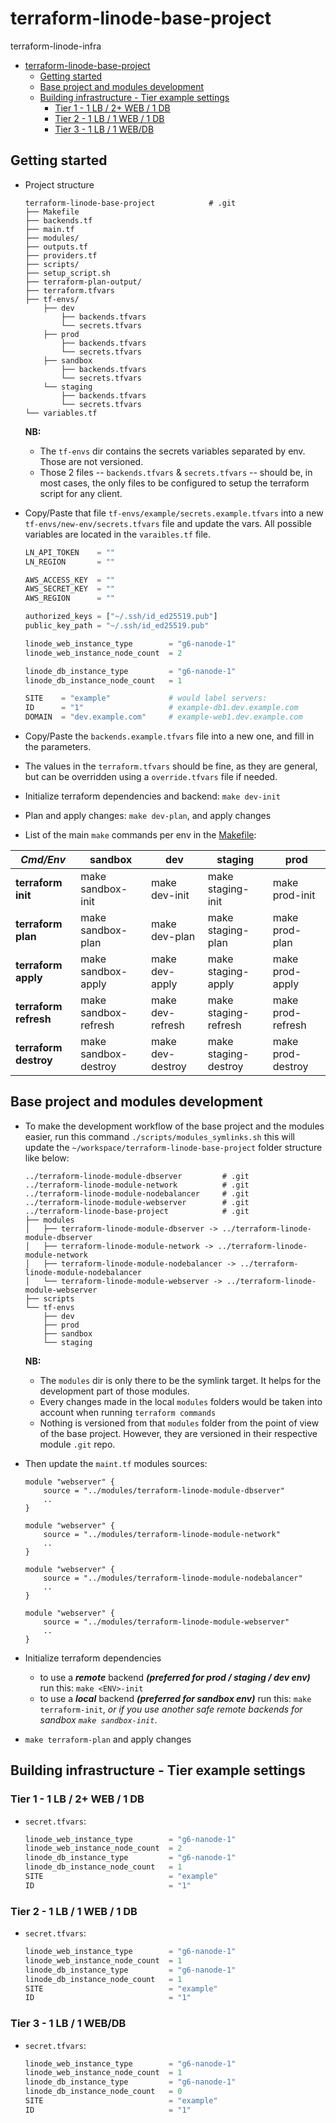 # terraform-linode-base-project

terraform-linode-infra

- [terraform-linode-base-project](#terraform-linode-base-project)
  - [Getting started](#getting-started)
  - [Base project and modules development](#base-project-and-modules-development)
  - [Building infrastructure - Tier example settings](#building-infrastructure---tier-example-settings)
    - [Tier 1 - 1 LB / 2+ WEB / 1 DB](#tier-1---1-lb--2-web--1-db)
    - [Tier 2 - 1 LB / 1  WEB / 1 DB](#tier-2---1-lb--1--web--1-db)
    - [Tier 3 - 1 LB / 1  WEB/DB](#tier-3---1-lb--1--webdb)

## Getting started

- Project structure

    ```console
    terraform-linode-base-project            # .git
    ├── Makefile
    ├── backends.tf
    ├── main.tf
    ├── modules/
    ├── outputs.tf
    ├── providers.tf
    ├── scripts/
    ├── setup_script.sh
    ├── terraform-plan-output/
    ├── terraform.tfvars
    ├── tf-envs/
        ├── dev                         
            ├── backends.tfvars
            └── secrets.tfvars
        ├── prod
            ├── backends.tfvars
            └── secrets.tfvars
        ├── sandbox
            ├── backends.tfvars
            └── secrets.tfvars
        └── staging
            ├── backends.tfvars
            └── secrets.tfvars
    └── variables.tf
    ```

    **NB:**
    - The `tf-envs` dir contains the secrets variables separated by env. Those are not versioned.
    - Those 2 files -- `backends.tfvars` & `secrets.tfvars` -- should be, in most cases, the only files to be configured to setup the terraform script for any client.

- Copy/Paste that file `tf-envs/example/secrets.example.tfvars` into a new `tf-envs/new-env/secrets.tfvars` file and update the vars. All possible variables are located in the `varaibles.tf` file.

    ```tfvars
    LN_API_TOKEN    = ""
    LN_REGION       = ""

    AWS_ACCESS_KEY  = ""
    AWS_SECRET_KEY  = ""
    AWS_REGION      = ""

    authorized_keys = ["~/.ssh/id_ed25519.pub"]
    public_key_path = "~/.ssh/id_ed25519.pub"

    linode_web_instance_type        = "g6-nanode-1"
    linode_web_instance_node_count  = 2

    linode_db_instance_type         = "g6-nanode-1"
    linode_db_instance_node_count   = 1

    SITE    = "example"             # would label servers:
    ID      = "1"                   # example-db1.dev.example.com
    DOMAIN  = "dev.example.com"     # example-web1.dev.example.com
    ```

- Copy/Paste the `backends.example.tfvars` file into a new one, and fill in the parameters.

- The values in the `terraform.tfvars` should be fine, as they are general, but can be overridden using a `override.tfvars` file if needed.

- Initialize terraform dependencies and backend: `make dev-init`

- Plan and apply changes: `make dev-plan`, and apply changes

- List of the main `make` commands per env in the [Makefile](Makefile):

| *Cmd/Env*             | **sandbox**          | **dev**          | **staging**          | **prod**          |
| --------------------- | -------------------- | ---------------- | -------------------- | ----------------- |
| **terraform init**    | make sandbox-init    | make dev-init    | make staging-init    | make prod-init    |
| **terraform plan**    | make sandbox-plan    | make dev-plan    | make staging-plan    | make prod-plan    |
| **terraform apply**   | make sandbox-apply   | make dev-apply   | make staging-apply   | make prod-apply   |
| **terraform refresh** | make sandbox-refresh | make dev-refresh | make staging-refresh | make prod-refresh |
| **terraform destroy** | make sandbox-destroy | make dev-destroy | make staging-destroy | make prod-destroy |

## Base project and modules development

- To make the development workflow of the base project and the modules easier, run this command `./scripts/modules_symlinks.sh` this will update the  `~/workspace/terraform-linode-base-project` folder structure like below:

    ```console
    ../terraform-linode-module-dbserver         # .git
    ../terraform-linode-module-network          # .git
    ../terraform-linode-module-nodebalancer     # .git
    ../terraform-linode-module-webserver        # .git
    ../terraform-linode-base-project            # .git
    ├── modules
    │   ├── terraform-linode-module-dbserver -> ../terraform-linode-module-dbserver
    │   ├── terraform-linode-module-network -> ../terraform-linode-module-network
    │   ├── terraform-linode-module-nodebalancer -> ../terraform-linode-module-nodebalancer
    │   └── terraform-linode-module-webserver -> ../terraform-linode-module-webserver
    ├── scripts
    └── tf-envs
        ├── dev                         
        ├── prod
        ├── sandbox
        └── staging
    ```

    **NB:**
    - The `modules` dir is only there to be the symlink target. It helps for the development part of those modules. 
    - Every changes made in the local `modules` folders would be taken into account when running `terraform commands`
    - Nothing is versioned from that `modules` folder from the point of view of the base project. However, they are versioned in their respective module `.git` repo.

- Then update the `maint.tf` modules sources:

    ```hcl
    module "webserver" {
        source = "../modules/terraform-linode-module-dbserver"
        ..
    }
    
    module "webserver" {
        source = "../modules/terraform-linode-module-network"
        ..
    }
    
    module "webserver" {
        source = "../modules/terraform-linode-module-nodebalancer"
        ..
    }
    
    module "webserver" {
        source = "../modules/terraform-linode-module-webserver"
        ..
    }
    
    ```

- Initialize terraform dependencies

  - to use a ***remote*** backend ***(preferred for prod / staging / dev env)*** run this: `make <ENV>-init`
  - to use a ***local*** backend ***(preferred for sandbox env)*** run this: `make terraform-init`, *or if you use another safe remote backends for sandbox `make sandbox-init`*.

- `make terraform-plan` and apply changes

## Building infrastructure - Tier example settings

### Tier 1 - 1 LB / 2+ WEB / 1 DB

- `secret.tfvars`:

    ```tfvars
    linode_web_instance_type        = "g6-nanode-1"
    linode_web_instance_node_count  = 2
    linode_db_instance_type         = "g6-nanode-1"
    linode_db_instance_node_count   = 1
    SITE                            = "example"
    ID                              = "1"
    ```

### Tier 2 - 1 LB / 1  WEB / 1 DB

- `secret.tfvars`:

    ```tfvars
    linode_web_instance_type        = "g6-nanode-1"
    linode_web_instance_node_count  = 1
    linode_db_instance_type         = "g6-nanode-1"
    linode_db_instance_node_count   = 1
    SITE                            = "example"
    ID                              = "1"
    ```

### Tier 3 - 1 LB / 1  WEB/DB

- `secret.tfvars`:

    ```tfvars
    linode_web_instance_type        = "g6-nanode-1"
    linode_web_instance_node_count  = 1
    linode_db_instance_type         = "g6-nanode-1"
    linode_db_instance_node_count   = 0
    SITE                            = "example"
    ID                              = "1"
    ```
